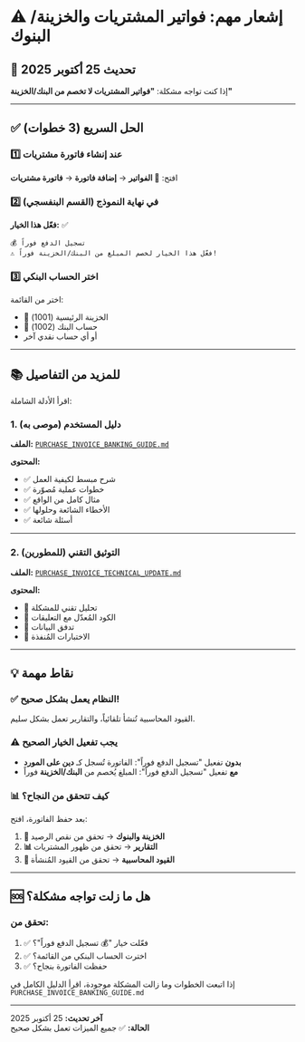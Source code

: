 # ⚠️ إشعار مهم: فواتير المشتريات والخزينة/البنوك

## 📢 تحديث 25 أكتوبر 2025

إذا كنت تواجه مشكلة: **"فواتير المشتريات لا تخصم من البنك/الخزينة"**

---

## ✅ الحل السريع (3 خطوات)

### 1️⃣ عند إنشاء فاتورة مشتريات
افتح: **📄 الفواتير** → **إضافة فاتورة** → **فاتورة مشتريات**

### 2️⃣ في نهاية النموذج (القسم البنفسجي)
**فعّل هذا الخيار:** ✅
```
💰 تسجيل الدفع فوراً
⚠️ فعّل هذا الخيار لخصم المبلغ من البنك/الخزينة فوراً!
```

### 3️⃣ اختر الحساب البنكي
اختر من القائمة:
- 🏦 الخزينة الرئيسية (1001)
- 🏦 حساب البنك (1002)
- أو أي حساب نقدي آخر

---

## 📚 للمزيد من التفاصيل

اقرأ الأدلة الشاملة:

### 1. دليل المستخدم (موصى به)
**الملف:** [`PURCHASE_INVOICE_BANKING_GUIDE.md`](./PURCHASE_INVOICE_BANKING_GUIDE.md)

**المحتوى:**
- ✅ شرح مبسط لكيفية العمل
- ✅ خطوات عملية مُصوّرة
- ✅ مثال كامل من الواقع
- ✅ الأخطاء الشائعة وحلولها
- ✅ أسئلة شائعة

---

### 2. التوثيق التقني (للمطورين)
**الملف:** [`PURCHASE_INVOICE_TECHNICAL_UPDATE.md`](./PURCHASE_INVOICE_TECHNICAL_UPDATE.md)

**المحتوى:**
- 🔧 تحليل تقني للمشكلة
- 🔧 الكود المُعدّل مع التعليقات
- 🔧 تدفق البيانات
- 🔧 الاختبارات المُنفذة

---

## 💡 نقاط مهمة

### ✅ النظام يعمل بشكل صحيح!
القيود المحاسبية تُنشأ تلقائياً، والتقارير تعمل بشكل سليم.

### ⚠️ يجب تفعيل الخيار الصحيح
- **بدون** تفعيل "تسجيل الدفع فوراً": الفاتورة تُسجل كـ **دين على المورد**
- **مع** تفعيل "تسجيل الدفع فوراً": المبلغ يُخصم من **البنك/الخزينة** فوراً

### 📊 كيف تتحقق من النجاح؟
بعد حفظ الفاتورة، افتح:
1. **🏦 الخزينة والبنوك** → تحقق من نقص الرصيد
2. **📊 التقارير** → تحقق من ظهور المشتريات
3. **📝 القيود المحاسبية** → تحقق من القيود المُنشأة

---

## 🆘 هل ما زلت تواجه مشكلة؟

### تحقق من:
1. ✅ فعّلت خيار "💰 تسجيل الدفع فوراً"؟
2. ✅ اخترت الحساب البنكي من القائمة؟
3. ✅ حفظت الفاتورة بنجاح؟

إذا اتبعت الخطوات وما زالت المشكلة موجودة، اقرأ الدليل الكامل في `PURCHASE_INVOICE_BANKING_GUIDE.md`

---

**آخر تحديث:** 25 أكتوبر 2025  
**الحالة:** ✅ جميع الميزات تعمل بشكل صحيح
